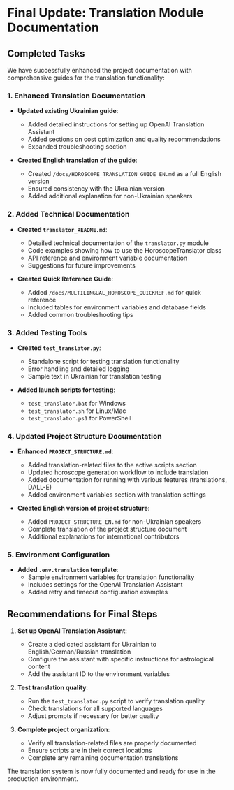 # Final Update: Translation Module Documentation

## Completed Tasks

We have successfully enhanced the project documentation with comprehensive guides for the translation functionality:

### 1. Enhanced Translation Documentation

- **Updated existing Ukrainian guide**:
  - Added detailed instructions for setting up OpenAI Translation Assistant
  - Added sections on cost optimization and quality recommendations
  - Expanded troubleshooting section

- **Created English translation of the guide**:
  - Created `/docs/HOROSCOPE_TRANSLATION_GUIDE_EN.md` as a full English version
  - Ensured consistency with the Ukrainian version
  - Added additional explanation for non-Ukrainian speakers

### 2. Added Technical Documentation

- **Created `translator_README.md`**:
  - Detailed technical documentation of the `translator.py` module
  - Code examples showing how to use the HoroscopeTranslator class
  - API reference and environment variable documentation
  - Suggestions for future improvements

- **Created Quick Reference Guide**:
  - Added `/docs/MULTILINGUAL_HOROSCOPE_QUICKREF.md` for quick reference
  - Included tables for environment variables and database fields
  - Added common troubleshooting tips

### 3. Added Testing Tools

- **Created `test_translator.py`**:
  - Standalone script for testing translation functionality
  - Error handling and detailed logging
  - Sample text in Ukrainian for translation testing

- **Added launch scripts for testing**:
  - `test_translator.bat` for Windows
  - `test_translator.sh` for Linux/Mac
  - `test_translator.ps1` for PowerShell

### 4. Updated Project Structure Documentation

- **Enhanced `PROJECT_STRUCTURE.md`**:
  - Added translation-related files to the active scripts section
  - Updated horoscope generation workflow to include translation
  - Added documentation for running with various features (translations, DALL-E)
  - Added environment variables section with translation settings

- **Created English version of project structure**:
  - Added `PROJECT_STRUCTURE_EN.md` for non-Ukrainian speakers
  - Complete translation of the project structure document
  - Additional explanations for international contributors

### 5. Environment Configuration

- **Added `.env.translation` template**:
  - Sample environment variables for translation functionality
  - Includes settings for the OpenAI Translation Assistant
  - Added retry and timeout configuration examples

## Recommendations for Final Steps

1. **Set up OpenAI Translation Assistant**:
   - Create a dedicated assistant for Ukrainian to English/German/Russian translation
   - Configure the assistant with specific instructions for astrological content
   - Add the assistant ID to the environment variables

2. **Test translation quality**:
   - Run the `test_translator.py` script to verify translation quality
   - Check translations for all supported languages
   - Adjust prompts if necessary for better quality

3. **Complete project organization**:
   - Verify all translation-related files are properly documented
   - Ensure scripts are in their correct locations
   - Complete any remaining documentation translations

The translation system is now fully documented and ready for use in the production environment.

